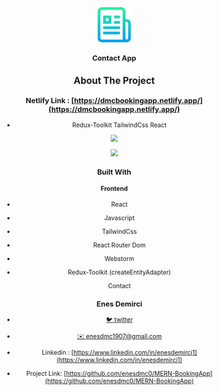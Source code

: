 

<div align="center">
  <a href="https://github.com/github_username/repo_name">
    <img src="images/logo.png" alt="Logo" width="80" height="80">
  </a>
<h3 align="center">Contact App</h3>





## About The Project

### Netlify Link :  [https://dmcbookingapp.netlify.app/](https://dmcbookingapp.netlify.app/)



- Redux-Toolkit TailwindCss React

![][img-1]

![][img-2]





### Built With

#### Frontend

* React

* Javascript

* TailwindCss

* React Router Dom

* Webstorm

* Redux-Toolkit (createEntityAdapter)

  

  

  

  Contact

  ### Enes Demirci

- [🐦 twitter](https://twitter.com/enesdmc00) 
- [ ✉️ enesdmc1907@gmail.com]()
- Linkedin : [https://www.linkedin.com/in/enesdemirci1](https://www.linkedin.com/in/enesdemirci1)

- Project Link: [https://github.com/enesdmc0/MERN-BookingApp](https://github.com/enesdmc0/MERN-BookingApp)

  

[img-1]: images/contact1.png
[img-2]: images/contact2.png
